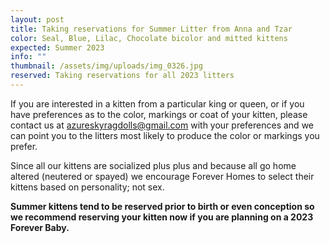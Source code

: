 ```yaml
---
layout: post
title: Taking reservations for Summer Litter from Anna and Tzar
color: Seal, Blue, Lilac, Chocolate bicolor and mitted kittens
expected: Summer 2023
info: ""
thumbnail: /assets/img/uploads/img_0326.jpg
reserved: Taking reservations for all 2023 litters
---
```

If you are interested in a kitten from a particular king or queen, or if you have preferences as to the color, markings or coat of your kitten, please contact us at azureskyragdolls@gmail.com with your preferences and we can point you to the litters most likely to produce the color or markings you prefer. 

Since all our kittens are socialized plus plus and because all go home altered (neutered or spayed) we encourage Forever Homes to select their kittens based on personality; not sex.

**Summer kittens tend to be reserved prior to birth or even conception so we recommend reserving your kitten now if you are planning on a 2023 Forever Baby.**